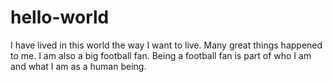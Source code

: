 # hello-world
I have lived in this world the way I want to live. Many great things happened to me. I am also a big football fan.
Being a football fan is part of who I am and what I am as a human being.
